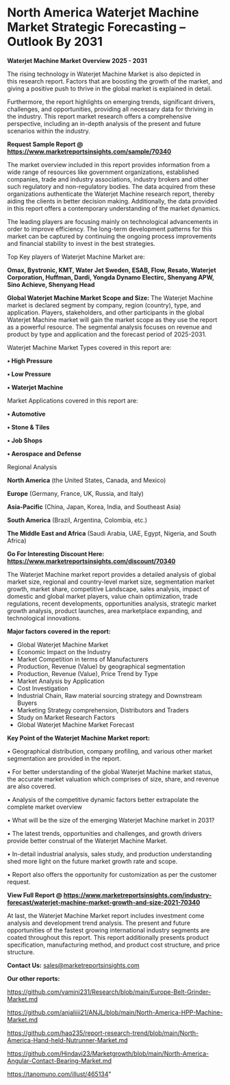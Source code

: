 # North America Waterjet Machine Market Strategic Forecasting – Outlook By 2031

<Strong> Waterjet Machine Market Overview 2025 - 2031</strong>

The rising technology in Waterjet Machine Market is also depicted in this research report. Factors that are boosting the growth of the market, and giving a positive push to thrive in the global market is explained in detail.

Furthermore, the report highlights on emerging trends, significant drivers, challenges, and opportunities, providing all necessary data for thriving in the industry. This report market research offers a comprehensive perspective, including an in-depth analysis of the present and future scenarios within the industry.

<strong>Request Sample Report @ <a href=https://www.marketreportsinsights.com/sample/70340>https://www.marketreportsinsights.com/sample/70340</a></strong>

The market overview included in this report provides information from a wide range of resources like government organizations, established companies, trade and industry associations, industry brokers and other such regulatory and non-regulatory bodies. The data acquired from these organizations authenticate the Waterjet Machine research report, thereby aiding the clients in better decision making. Additionally, the data provided in this report offers a contemporary understanding of the market dynamics.

The leading players are focusing mainly on technological advancements in order to improve efficiency. The long-term development patterns for this market can be captured by continuing the ongoing process improvements and financial stability to invest in the best strategies.

Top Key players of Waterjet Machine Market are:

<strong>Omax, Bystronic, KMT, Water Jet Sweden, ESAB, Flow, Resato, Waterjet Corporation, Huffman, Dardi, Yongda Dynamo Electirc, Shenyang APW, Sino Achieve, Shenyang Head</strong>

<strong><b>Global Waterjet Machine Market Scope and Size:</b></strong>
The Waterjet Machine market is declared segment by company, region (country), type, and application. Players, stakeholders, and other participants in the global Waterjet Machine market will gain the market scope as they use the report as a powerful resource. The segmental analysis focuses on revenue and product by type and application and the forecast period of 2025-2031.

Waterjet Machine Market Types covered in this report are:

<strong>• High Pressure

• Low Pressure

• Waterjet Machine</strong>

Market Applications covered in this report are:

<strong>• Automotive

• Stone & Tiles

• Job Shops

• Aerospace and Defense</strong> 

Regional Analysis

<strong>North America</strong> (the United States, Canada, and Mexico)

<strong>Europe</strong> (Germany, France, UK, Russia, and Italy)

<strong>Asia-Pacific</strong> (China, Japan, Korea, India, and Southeast Asia)

<strong>South America</strong> (Brazil, Argentina, Colombia, etc.)

<strong>The Middle East and Africa</strong> (Saudi Arabia, UAE, Egypt, Nigeria, and South Africa)

<strong>Go For Interesting Discount Here: <a href=https://www.marketreportsinsights.com/discount/70340>https://www.marketreportsinsights.com/discount/70340</a></strong>

The Waterjet Machine market report provides a detailed analysis of global market size, regional and country-level market size, segmentation market growth, market share, competitive Landscape, sales analysis, impact of domestic and global market players, value chain optimization, trade regulations, recent developments, opportunities analysis, strategic market growth analysis, product launches, area marketplace expanding, and technological innovations.

<strong><b>Major factors covered in the report:</b></strong>
<ul>
  <li>Global Waterjet Machine Market </li>
  <li>Economic Impact on the Industry</li>
  <li>Market Competition in terms of Manufacturers</li>
  <li>Production, Revenue (Value) by geographical segmentation</li>
  <li>Production, Revenue (Value), Price Trend by Type</li>
  <li>Market Analysis by Application</li>
  <li>Cost Investigation</li>
  <li>Industrial Chain, Raw material sourcing strategy and Downstream Buyers</li>
  <li>Marketing Strategy comprehension, Distributors and Traders</li>
  <li>Study on Market Research Factors</li>
  <li>Global Waterjet Machine Market Forecast</li>
</ul>

<strong><b>Key Point of the Waterjet Machine Market report:</b></strong>

• Geographical distribution, company profiling, and various other market segmentation are provided in the report.

• For better understanding of the global Waterjet Machine market status, the accurate market valuation which comprises of size, share, and revenue are also covered.

• Analysis of the competitive dynamic factors better extrapolate the complete market overview

• What will be the size of the emerging Waterjet Machine market in 2031?

• The latest trends, opportunities and challenges, and growth drivers provide better construal of the Waterjet Machine Market.

• In-detail industrial analysis, sales study, and production understanding shed more light on the future market growth rate and scope.

• Report also offers the opportunity for customization as per the customer request.

<strong><b>View Full Report @ <a href=https://www.marketreportsinsights.com/industry-forecast/waterjet-machine-market-growth-and-size-2021-70340>https://www.marketreportsinsights.com/industry-forecast/waterjet-machine-market-growth-and-size-2021-70340</a></b></strong>


At last, the Waterjet Machine Market report includes investment come analysis and development trend analysis. The present and future opportunities of the fastest growing international industry segments are coated throughout this report. This report additionally presents product specification, manufacturing method, and product cost structure, and price structure.

<strong>Contact Us:</strong>
sales@marketreportsinsights.com

<strong>Our other reports:</strong>

<a href=https://github.com/yamini231/Research/blob/main/Europe-Belt-Grinder-Market.md>https://github.com/yamini231/Research/blob/main/Europe-Belt-Grinder-Market.md</a>

<a href=https://github.com/anjaliiii21/ANJL/blob/main/North-America-HPP-Machine-Market.md>https://github.com/anjaliiii21/ANJL/blob/main/North-America-HPP-Machine-Market.md</a>

<a href=https://github.com/haq235/report-research-trend/blob/main/North-America-Hand-held-Nutrunner-Market.md>https://github.com/haq235/report-research-trend/blob/main/North-America-Hand-held-Nutrunner-Market.md</a>

<a href=https://github.com/Hindavi23/Marketgrowth/blob/main/North-America-Angular-Contact-Bearing-Market.md>https://github.com/Hindavi23/Marketgrowth/blob/main/North-America-Angular-Contact-Bearing-Market.md</a>

<a href=https://tanomuno.com/illust/465134>https://tanomuno.com/illust/465134</a>"
